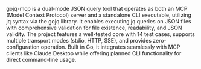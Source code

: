 gojq-mcp is a dual-mode JSON query tool that operates as both an MCP (Model Context Protocol) server and a standalone CLI executable, utilizing jq syntax via the gojq library. It enables executing jq queries on JSON files with comprehensive validation for file existence, readability, and JSON validity. The project features a well-tested core with 14 test cases, supports multiple transport modes (stdio, HTTP, SSE), and provides zero-configuration operation. Built in Go, it integrates seamlessly with MCP clients like Claude Desktop while offering planned CLI functionality for direct command-line usage.
